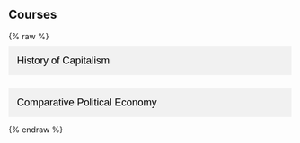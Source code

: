 ## Courses

{% raw %}
<button class="accordion">History of Capitalism</button>
<div class="panel">
  <a href="/lectures/hoc_1.html">Lecture 1: The World the Market Made</a>
  <a href="/lectures/hoc_2.html">Lecture 2: Slavery and the Balance Sheet</a>
  <a href="/lectures/hoc_3.html">Lecture 3: Railroads and Risk</a>
</div>

<button class="accordion">Comparative Political Economy</button>
<div class="panel">
  <a href="/lectures/cpe_1.html">Lecture 1: State and Market</a>
  <a href="/lectures/cpe_2.html">Lecture 2: Institutions and Inequality</a>
</div>

<style>
  .accordion {
    cursor: pointer;
    padding: 15px;
    width: 100%;
    text-align: left;
    border: none;
    outline: none;
    transition: 0.3s;
    font-size: 18px;
    background-color: #f1f1f1;
    margin-top: 10px;
  }

  .accordion.active, .accordion:hover {
    background-color: #e2e2e2;
  }

  .panel {
    padding: 0 15px;
    display: none;
    background-color: #fafafa;
    overflow: hidden;
    border-left: 3px solid #ccc;
  }

  .panel a {
    display: block;
    padding: 8px 0;
    color: #336699;
    text-decoration: none;
  }

  .panel a:hover {
    text-decoration: underline;
  }
</style>

<script>
  document.addEventListener("DOMContentLoaded", function() {
    const acc = document.querySelectorAll(".accordion");
    acc.forEach(button => {
      button.addEventListener("click", () => {
        button.classList.toggle("active");
        const panel = button.nextElementSibling;
        panel.style.display = panel.style.display === "block" ? "none" : "block";
      });
    });
  });
</script>
{% endraw %}
